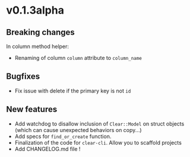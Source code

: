 # v0.1.3alpha


## Breaking changes

In column method helper:
  - Renaming of column `column` attribute to `column_name`

## Bugfixes

- Fix issue with delete if the primary key is not `id`

## New features

- Add watchdog to disallow inclusion of `Clear::Model` on struct objects (which can cause unexpected behaviors on copy...)
- Add specs for `find_or_create` function.
- Finalization of the code for `clear-cli`. Allow you to scaffold projects
- Add CHANGELOG.md file !